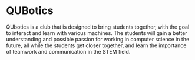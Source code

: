 # QUBotics

QUbotics is a club that is designed to bring students together, with the goal to interact and learn with various machines. The students will gain a better understanding and possible passion for working in computer science in the future, all while the students get closer together, and learn the importance of teamwork and communication in the STEM field.
